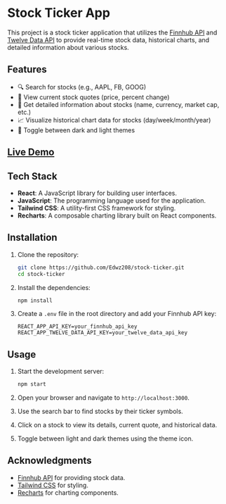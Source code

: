 # Stock Ticker App

This project is a stock ticker application that utilizes the [Finnhub API](https://finnhub.io/) and [Twelve Data API](https://twelvedata.com/) to provide real-time stock data, historical charts, and detailed information about various stocks.

## Features

- 🔍 Search for stocks (e.g., AAPL, FB, GOOG)
- 💸 View current stock quotes (price, percent change)
- 📝 Get detailed information about stocks (name, currency, market cap, etc.)
- 📈 Visualize historical chart data for stocks (day/week/month/year)
- 🌙 Toggle between dark and light themes

## [Live Demo](https://stock-ticker-plum.vercel.app/)

## Tech Stack

- **React**: A JavaScript library for building user interfaces.
- **JavaScript**: The programming language used for the application.
- **Tailwind CSS**: A utility-first CSS framework for styling.
- **Recharts**: A composable charting library built on React components.

## Installation

1. Clone the repository:
   ```bash
   git clone https://github.com/Edwz208/stock-ticker.git
   cd stock-ticker
   ```

2. Install the dependencies:
   ```bash
   npm install
   ```

3. Create a `.env` file in the root directory and add your Finnhub API key:
   ```plaintext
   REACT_APP_API_KEY=your_finnhub_api_key
   REACT_APP_TWELVE_DATA_API_KEY=your_twelve_data_api_key
   ```

## Usage

1. Start the development server:
   ```bash
   npm start
   ```

2. Open your browser and navigate to `http://localhost:3000`.

3. Use the search bar to find stocks by their ticker symbols.

4. Click on a stock to view its details, current quote, and historical data.

5. Toggle between light and dark themes using the theme icon.

## Acknowledgments

- [Finnhub API](https://finnhub.io/) for providing stock data.
- [Tailwind CSS](https://tailwindcss.com/) for styling.
- [Recharts](https://recharts.org/en-US/) for charting components.

